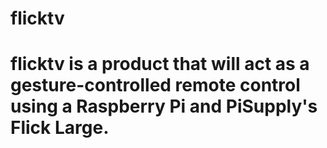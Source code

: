 # flicktv

# flicktv is a product that will act as a gesture-controlled remote control using a Raspberry Pi and PiSupply's Flick Large.

